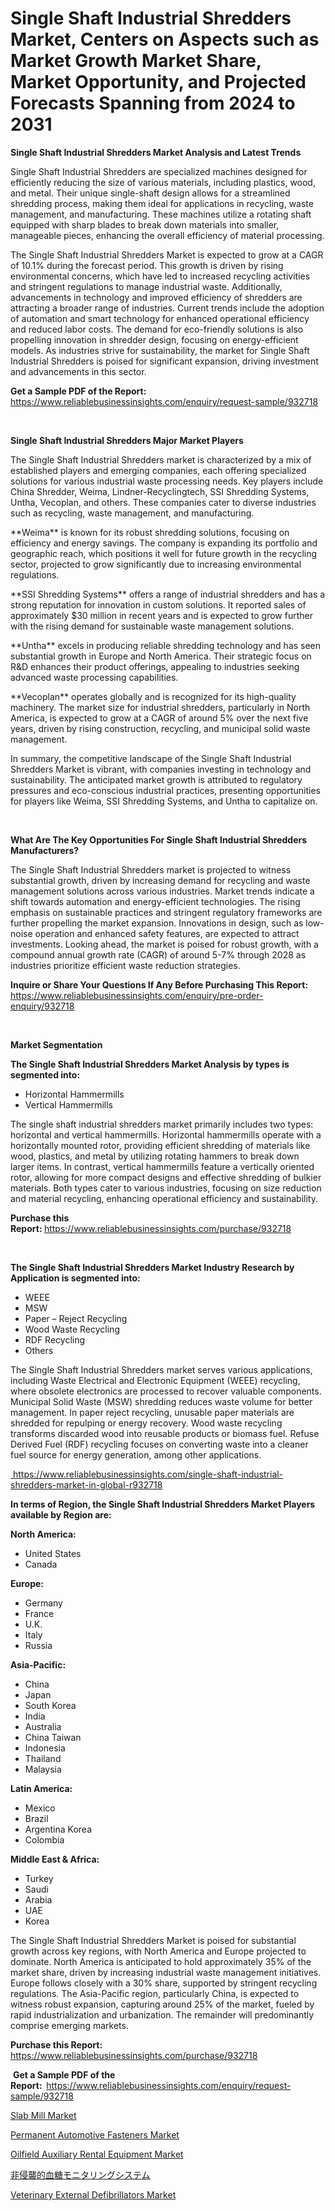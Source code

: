 <p><h1>Single Shaft Industrial Shredders Market, Centers on Aspects such as Market Growth Market Share, Market Opportunity, and Projected Forecasts Spanning from 2024 to 2031</h1></p><p><strong>Single Shaft Industrial Shredders Market Analysis and Latest Trends</strong></p>
<p><p>Single Shaft Industrial Shredders are specialized machines designed for efficiently reducing the size of various materials, including plastics, wood, and metal. Their unique single-shaft design allows for a streamlined shredding process, making them ideal for applications in recycling, waste management, and manufacturing. These machines utilize a rotating shaft equipped with sharp blades to break down materials into smaller, manageable pieces, enhancing the overall efficiency of material processing.</p><p>The Single Shaft Industrial Shredders Market is expected to grow at a CAGR of 10.1% during the forecast period. This growth is driven by rising environmental concerns, which have led to increased recycling activities and stringent regulations to manage industrial waste. Additionally, advancements in technology and improved efficiency of shredders are attracting a broader range of industries. Current trends include the adoption of automation and smart technology for enhanced operational efficiency and reduced labor costs. The demand for eco-friendly solutions is also propelling innovation in shredder design, focusing on energy-efficient models. As industries strive for sustainability, the market for Single Shaft Industrial Shredders is poised for significant expansion, driving investment and advancements in this sector.</p></p>
<p><strong>Get a Sample PDF of the Report:&nbsp;</strong> <a href="https://www.reliablebusinessinsights.com/enquiry/request-sample/932718">https://www.reliablebusinessinsights.com/enquiry/request-sample/932718</a></p>
<p>&nbsp;</p>
<p><strong>Single Shaft Industrial Shredders Major Market Players</strong></p>
<p><p>The Single Shaft Industrial Shredders market is characterized by a mix of established players and emerging companies, each offering specialized solutions for various industrial waste processing needs. Key players include China Shredder, Weima, Lindner-Recyclingtech, SSI Shredding Systems, Untha, Vecoplan, and others. These companies cater to diverse industries such as recycling, waste management, and manufacturing.</p><p>**Weima** is known for its robust shredding solutions, focusing on efficiency and energy savings. The company is expanding its portfolio and geographic reach, which positions it well for future growth in the recycling sector, projected to grow significantly due to increasing environmental regulations.</p><p>**SSI Shredding Systems** offers a range of industrial shredders and has a strong reputation for innovation in custom solutions. It reported sales of approximately $30 million in recent years and is expected to grow further with the rising demand for sustainable waste management solutions.</p><p>**Untha** excels in producing reliable shredding technology and has seen substantial growth in Europe and North America. Their strategic focus on R&D enhances their product offerings, appealing to industries seeking advanced waste processing capabilities.</p><p>**Vecoplan** operates globally and is recognized for its high-quality machinery. The market size for industrial shredders, particularly in North America, is expected to grow at a CAGR of around 5% over the next five years, driven by rising construction, recycling, and municipal solid waste management.</p><p>In summary, the competitive landscape of the Single Shaft Industrial Shredders Market is vibrant, with companies investing in technology and sustainability. The anticipated market growth is attributed to regulatory pressures and eco-conscious industrial practices, presenting opportunities for players like Weima, SSI Shredding Systems, and Untha to capitalize on.</p></p>
<p>&nbsp;</p>
<p><strong>What Are The Key Opportunities For Single Shaft Industrial Shredders Manufacturers?</strong></p>
<p><p>The Single Shaft Industrial Shredders market is projected to witness substantial growth, driven by increasing demand for recycling and waste management solutions across various industries. Market trends indicate a shift towards automation and energy-efficient technologies. The rising emphasis on sustainable practices and stringent regulatory frameworks are further propelling the market expansion. Innovations in design, such as low-noise operation and enhanced safety features, are expected to attract investments. Looking ahead, the market is poised for robust growth, with a compound annual growth rate (CAGR) of around 5-7% through 2028 as industries prioritize efficient waste reduction strategies.</p></p>
<p><strong>Inquire or Share Your Questions If Any Before Purchasing This Report:</strong> <a href="https://www.reliablebusinessinsights.com/enquiry/pre-order-enquiry/932718">https://www.reliablebusinessinsights.com/enquiry/pre-order-enquiry/932718</a></p>
<p>&nbsp;</p>
<p><strong>Market Segmentation</strong></p>
<p><strong>The Single Shaft Industrial Shredders Market Analysis by types is segmented into:</strong></p>
<p><ul><li>Horizontal Hammermills</li><li>Vertical Hammermills</li></ul></p>
<p><p>The single shaft industrial shredders market primarily includes two types: horizontal and vertical hammermills. Horizontal hammermills operate with a horizontally mounted rotor, providing efficient shredding of materials like wood, plastics, and metal by utilizing rotating hammers to break down larger items. In contrast, vertical hammermills feature a vertically oriented rotor, allowing for more compact designs and effective shredding of bulkier materials. Both types cater to various industries, focusing on size reduction and material recycling, enhancing operational efficiency and sustainability.</p></p>
<p><strong>Purchase this Report:&nbsp;</strong><a href="https://www.reliablebusinessinsights.com/purchase/932718">https://www.reliablebusinessinsights.com/purchase/932718</a></p>
<p>&nbsp;</p>
<p><strong>The Single Shaft Industrial Shredders Market Industry Research by Application is segmented into:</strong></p>
<p><ul><li>WEEE</li><li>MSW</li><li>Paper – Reject Recycling</li><li>Wood Waste Recycling</li><li>RDF Recycling</li><li>Others</li></ul></p>
<p><p>The Single Shaft Industrial Shredders market serves various applications, including Waste Electrical and Electronic Equipment (WEEE) recycling, where obsolete electronics are processed to recover valuable components. Municipal Solid Waste (MSW) shredding reduces waste volume for better management. In paper reject recycling, unusable paper materials are shredded for repulping or energy recovery. Wood waste recycling transforms discarded wood into reusable products or biomass fuel. Refuse Derived Fuel (RDF) recycling focuses on converting waste into a cleaner fuel source for energy generation, among other applications.</p></p>
<p><a href="https://www.reliablebusinessinsights.com/single-shaft-industrial-shredders-market-in-global-r932718">&nbsp;https://www.reliablebusinessinsights.com/single-shaft-industrial-shredders-market-in-global-r932718</a></p>
<p><strong>In terms of Region, the Single Shaft Industrial Shredders Market Players available by Region are:</strong></p>
<p>
    <p> <strong> North America: </strong>
        <ul>
            <li>United States</li>
            <li>Canada</li>
        </ul>
        </p> 
    <p> <strong> Europe: </strong>
        <ul>
            <li>Germany</li>
            <li>France</li>
            <li>U.K.</li>
            <li>Italy</li>
            <li>Russia</li>
        </ul>
        </p> 
    <p> <strong> Asia-Pacific: </strong>
        <ul>
            <li>China</li>
            <li>Japan</li>
            <li>South Korea</li>
            <li>India</li>
            <li>Australia</li>
            <li>China Taiwan</li>
            <li>Indonesia</li>
            <li>Thailand</li>
            <li>Malaysia</li>
        </ul>
        </p> 
    <p> <strong> Latin America: </strong>
        <ul>
            <li>Mexico</li>
            <li>Brazil</li>
            <li>Argentina Korea</li>
            <li>Colombia</li>
        </ul>
        </p> 
    <p> <strong> Middle East & Africa: </strong>
        <ul>
            <li>Turkey</li>
            <li>Saudi</li>
            <li>Arabia</li>
            <li>UAE</li>
            <li>Korea</li>
        </ul>
    </p>
    </p>
<p><p>The Single Shaft Industrial Shredders Market is poised for substantial growth across key regions, with North America and Europe projected to dominate. North America is anticipated to hold approximately 35% of the market share, driven by increasing industrial waste management initiatives. Europe follows closely with a 30% share, supported by stringent recycling regulations. The Asia-Pacific region, particularly China, is expected to witness robust expansion, capturing around 25% of the market, fueled by rapid industrialization and urbanization. The remainder will predominantly comprise emerging markets.</p></p>
<p><strong>Purchase this Report: </strong><a href="https://www.reliablebusinessinsights.com/purchase/932718">https://www.reliablebusinessinsights.com/purchase/932718</a></p>
<p>&nbsp;<strong>Get a Sample PDF of the Report:&nbsp;&nbsp;</strong><a href="https://www.reliablebusinessinsights.com/enquiry/request-sample/932718">https://www.reliablebusinessinsights.com/enquiry/request-sample/932718</a></p>
<p><strong></strong></p>
<p><p><a href="https://www.linkedin.com/pulse/slab-mill-market-size-share-analysis-growth-trends-forecast-ka7ve?trackingId=R40SfJXFQCqgsXb0W8qoYA%3D%3D">Slab Mill Market</a></p><p><a href="https://issuu.com/reportprime-2/docs/permanent-automotive-fasteners-mark_2392126a0ddfd5">Permanent Automotive Fasteners Market</a></p><p><a href="https://medium.com/@jacobpayne74/the-market-for-oilfield-auxiliary-rental-equipment-market-is-examined-in-this-report-along-with-ab122973e807">Oilfield Auxiliary Rental Equipment Market</a></p><p><a href="https://medium.com/@verniebarton2023/non-invasive-glucose-monitoring-system-market-%E3%81%AF-%E3%82%B3%E3%82%B9%E3%83%88%E7%AE%A1%E7%90%86%E3%81%A8%E5%8A%B9%E7%8E%87%E5%90%91%E4%B8%8A%E3%82%92%E5%84%AA%E5%85%88%E3%81%97%E3%81%BE%E3%81%99-%E3%81%95%E3%82%89%E3%81%AB-%E5%A0%B1%E5%91%8A%E6%9B%B8%E3%81%AF%E5%B8%82%E5%A0%B4%E3%81%AE%E9%9C%80%E8%A6%81%E9%9D%A2%E3%81%A8%E4%BE%9B%E7%B5%A6%E9%9D%A2%E3%81%AE%E4%B8%A1%E6%96%B9%E3%82%92%E3%82%AB%E3%83%90%E3%83%BC%E3%81%97%E3%81%A6%E3%81%84%E3%81%BE%E3%81%99-d9c2079c8919">非侵襲的血糖モニタリングシステム</a></p><p><a href="https://github.com/DianaWilson796/Market-Research-Report-List-1/blob/main/veterinary-external-defibrillators-market.md">Veterinary External Defibrillators Market</a></p></p>